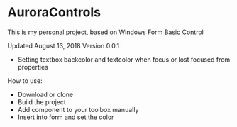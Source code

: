 # AuroraControls

This is my personal project, based on Windows Form Basic Control

Updated August 13, 2018
Version 0.0.1
+ Setting textbox backcolor and textcolor when focus or lost focused from properties


How to use:
+ Download or clone
+ Build the project
+ Add component to your toolbox manually
+ Insert into form and set the color
